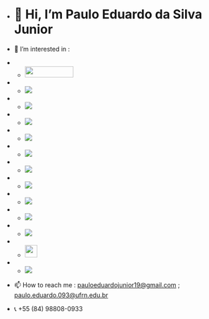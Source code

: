 - # 👋 **Hi, I’m  Paulo Eduardo da Silva Junior**
- 👀 I’m interested in : 
-  - <img src="https://assets.zabbix.com/img/logo/zabbix_logo_313x82.png" width="110" height="25">
-  - <img src="https://grafana.com/static/assets/internal/grafana_logo-web-white-text.svg">
-  - <img src="https://img.shields.io/badge/Docker-2496ED?style=for-the-badge&logo=docker&logoColor=white">
-  - <img src="https://img.shields.io/badge/Kubernetes-326DE6?style=for-the-badge&logo=kubernetes&logoColor=white">
-  - <img src="https://img.shields.io/badge/Puppet-FFAD19?style=for-the-badge&logo=puppet&logoColor=black">
-  - <img src="https://img.shields.io/badge/Ansible-000000?style=for-the-badge&logo=Ansible&logoColor=white">
-  - <img src="https://img.shields.io/badge/Terraform-7B42BC?style=for-the-badge&logo=terraform&logoColor=white">
-  - <img src="https://img.shields.io/badge/OpenStack-EA2046?style=for-the-badge&logo=openstack&logoColor=white">
-  - <img src="https://img.shields.io/badge/Microsoft_Azure-0089D6?style=for-the-badge&logo=microsoft-azure&logoColor=white"> 
-  - <img src="https://uploaddeimagens.com.br/images/004/479/054/full/Oracle_Cloud_logo.png?1684934266"> 
-  - <img src="https://uploaddeimagens.com.br/images/004/479/064/full/proxmox_logo.png?1684934621">
-  - <img src="https://uploaddeimagens.com.br/images/004/479/025/full/powershell_%281%29.png?1684933051" height="28">
-  - <img src="https://img.shields.io/badge/Python-14354C?style=for-the-badge&logo=python&logoColor=white">

- 📫 How to reach me : pauloeduardojunior19@gmail.com ; paulo.eduardo.093@ufrn.edu.br
- 📞 +55 (84) 98808-0933

<!---
PauloBigooD/PauloBigooD is a ✨ special ✨ repository because its `README.md` (this file) appears on your GitHub profile.
You can click the Preview link to take a look at your changes.
--->
